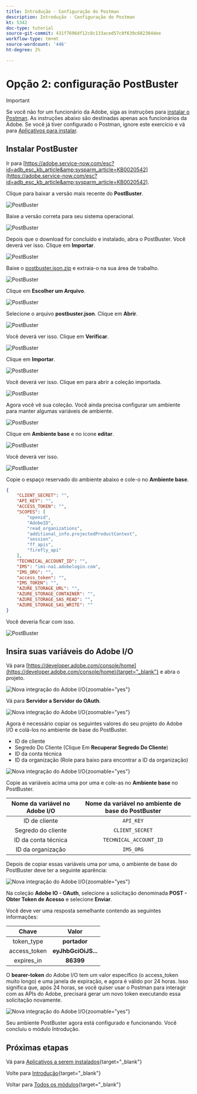 ```yaml
---
title: Introdução - Configuração do Postman
description: Introdução - Configuração do Postman
kt: 5342
doc-type: tutorial
source-git-commit: 431f7696df12c8c133aced57c0f639c682304dee
workflow-type: tm+mt
source-wordcount: '446'
ht-degree: 2%

---
```


# Opção 2: configuração PostBuster

>[!IMPORTANT]
>
>Se você não for um funcionário da Adobe, siga as instruções para [instalar o Postman](./ex7.md). As instruções abaixo são destinadas apenas aos funcionários da Adobe. Se você já tiver configurado o Postman, ignore este exercício e vá para [Aplicativos para instalar](./ex9.md).

## Instalar PostBuster

Ir para [https://adobe.service-now.com/esc?id=adb_esc_kb_article&amp;sysparm_article=KB0020542](https://adobe.service-now.com/esc?id=adb_esc_kb_article&amp;sysparm_article=KB0020542).

Clique para baixar a versão mais recente do **PostBuster**.

![PostBuster](./images/pb1.png)

Baixe a versão correta para seu sistema operacional.

![PostBuster](./images/pb2.png)

Depois que o download for concluído e instalado, abra o PostBuster. Você deverá ver isso. Clique em **Importar**.

![PostBuster](./images/pb3.png)

Baixe o [postbuster.json.zip](./../../../assets/postman/postbuster.json.zip) e extraia-o na sua área de trabalho.

![PostBuster](./images/pbpb.png)

Clique em **Escolher um Arquivo**.

![PostBuster](./images/pb4.png)

Selecione o arquivo **postbuster.json**. Clique em **Abrir**.

![PostBuster](./images/pb5.png)

Você deverá ver isso. Clique em **Verificar**.

![PostBuster](./images/pb6.png)

Clique em **Importar**.

![PostBuster](./images/pb7.png)

Você deverá ver isso. Clique em para abrir a coleção importada.

![PostBuster](./images/pb8.png)

Agora você vê sua coleção. Você ainda precisa configurar um ambiente para manter algumas variáveis de ambiente.

![PostBuster](./images/pb9.png)

Clique em **Ambiente base** e no ícone **editar**.

![PostBuster](./images/pb10.png)

Você deverá ver isso.

![PostBuster](./images/pb11.png)

Copie o espaço reservado do ambiente abaixo e cole-o no **Ambiente base**.

```json
{
	"CLIENT_SECRET": "",
	"API_KEY": "",
	"ACCESS_TOKEN": "",
	"SCOPES": [
		"openid",
		"AdobeID",
		"read_organizations", 
		"additional_info.projectedProductContext", 
		"session",
		"ff_apis",
		"firefly_api"
	],
	"TECHNICAL_ACCOUNT_ID": "",
	"IMS": "ims-na1.adobelogin.com",
	"IMS_ORG": "",
	"access_token": "",
	"IMS_TOKEN": "",
	"AZURE_STORAGE_URL": "",
	"AZURE_STORAGE_CONTAINER": "",
	"AZURE_STORAGE_SAS_READ": "",
	"AZURE_STORAGE_SAS_WRITE": ""
}
```

Você deveria ficar com isso.

![PostBuster](./images/pb12.png)

## Insira suas variáveis do Adobe I/O

Vá para [https://developer.adobe.com/console/home](https://developer.adobe.com/console/home){target="_blank"} e abra o projeto.

![Nova integração do Adobe I/O](./images/iopr.png){zoomable="yes"}

Vá para **Servidor a Servidor do OAuth**.

![Nova integração do Adobe I/O](./images/iopbvar1.png){zoomable="yes"}

Agora é necessário copiar os seguintes valores do seu projeto do Adobe I/O e colá-los no ambiente de base do PostBuster.

- ID de cliente
- Segredo Do Cliente (Clique Em **Recuperar Segredo Do Cliente**)
- ID da conta técnica
- ID da organização (Role para baixo para encontrar a ID da organização)

![Nova integração do Adobe I/O](./images/iopbvar2.png){zoomable="yes"}

Copie as variáveis acima uma por uma e cole-as no **Ambiente base** no PostBuster.

| Nome da variável no Adobe I/O | Nome da variável no ambiente de base do PostBuster |
|:-------------:| :---------------:| 
| ID de cliente | `API_KEY` |
| Segredo do cliente | `CLIENT_SECRET` |
| ID da conta técnica | `TECHNICAL_ACCOUNT_ID` |
| ID da organização | `IMS_ORG` |

Depois de copiar essas variáveis uma por uma, o ambiente de base do PostBuster deve ter a seguinte aparência:

![Nova integração do Adobe I/O](./images/iopbvar3.png){zoomable="yes"}

Na coleção **Adobe IO - OAuth**, selecione a solicitação denominada **POST - Obter Token de Acesso** e selecione **Enviar**.

Você deve ver uma resposta semelhante contendo as seguintes informações:

| Chave | Valor |
|:-------------:| :---------------:| 
| token_type | **portador** |
| access_token | **eyJhbGciOiJS...** |
| expires_in | **86399** |

O **bearer-token** do Adobe I/O tem um valor específico (o access_token muito longo) e uma janela de expiração, e agora é válido por 24 horas. Isso significa que, após 24 horas, se você quiser usar o Postman para interagir com as APIs do Adobe, precisará gerar um novo token executando essa solicitação novamente.

![Nova integração do Adobe I/O](./images/iopbvar4.png){zoomable="yes"}

Seu ambiente PostBuster agora está configurado e funcionando. Você concluiu o módulo Introdução.

## Próximas etapas

Vá para [Aplicativos a serem instalados](./ex9.md){target="_blank"}

Volte para [Introdução](./getting-started.md){target="_blank"}

Voltar para [Todos os módulos](./../../../overview.md){target="_blank"}